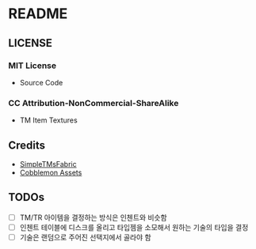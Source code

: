 # README

## LICENSE

### MIT License 
- Source Code

### CC Attribution-NonCommercial-ShareAlike
- TM Item Textures 

## Credits
- [SimpleTMsFabric](https://github.com/Dragomordor/SimpleTMsFabric)
- [Cobblemon Assets](https://gitlab.com/cable-mc/cobblemon-assets)

## TODOs
- [ ] TM/TR 아이템을 결정하는 방식은 인첸트와 비슷함
- [ ] 인첸트 테이블에 디스크를 올리고 타입젬을 소모해서 원하는 기술의 타입을 결정
- [ ] 기술은 랜덤으로 주어진 선택지에서 골라야 함